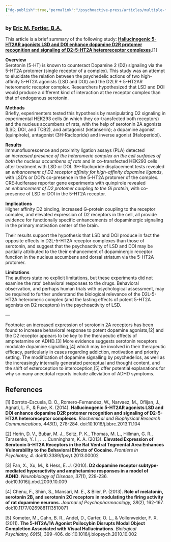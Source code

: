 ```yaml
---
{"dg-publish":true,"permalink":"/psychoactive-press/articles/multiple-functional-enhancements-of-dopamine-signaling-by-lsd-a-summary/"}
---
```


### by [Eric M. Fortier, B.A.](https://web.archive.org/web/20230331182410/https://www.psychoactive.ca/eric-m-fortier)

This article is a brief summary of the following study: **[Hallucinogenic 5-HT2AR agonists LSD and DOI enhance dopamine D2R protomer recognition and signaling of D2-5-HT2A heteroreceptor complexes](https://www.ncbi.nlm.nih.gov/pubmed/24309097)**.[1]

**Overview**  
Serotonin (5-HT) is known to counteract Dopamine 2 (D2) signaling via the 5-HT2A protomer (single receptor of a complex). This study was an attempt to elucidate the relation between the psychedelic actions of two high-affinity 5-HT2A agonists (LSD and DOI) and the D2LR + 5-HT2AR heteromeric receptor complex. Researchers hypothesized that LSD and DOI would produce a different kind of interaction at the receptor complex than that of endogenous serotonin.

**Methods**  
Briefly, experimenters tested this hypothesis by manipulating D2 signaling in experimental HEK293 cells (in which they co-transfected both receptors) and the nucleus accumbens of rats, with the help of serotonin 2A agonists (LSD, DOI, and TCB2), and antagonist (ketanserin); a dopamine agonist (quinpirole), antagonist (3H-Raclopride) and inverse agonist (Haloperidol).

**Results**  
Immunofluorescence and proximity ligation assays (PLA) detected an _increased presence of the heteromeric complex on the cell surfaces of both the nucleus accumbens of rats_ and in co-transfected HEK293 cells after treatment with LSD or DOI. 3H-Raclopride displacement tests revealed an _enhancement of D2 receptor affinity for high-affinity dopamine ligands_, with LSD’s or DOI’s co-presence in the 5-HT2A protomer of the complex. CRE-luciferase reporter gene experiments with quinpirole revealed an _enhancement of D2 protomer coupling to the Gi protein_, with co-presence of LSD or DOI in the 5-HT2A receptor.

**Implications**  
Higher affinity D2 binding, increased G-protein coupling to the receptor complex, and elevated expression of D2 receptors in the cell, all provide evidence for functionally specific enhancements of dopaminergic signaling in the primary motivation center of the brain.

Their results support the hypothesis that LSD and DOI produce in fact the opposite effects in D2L-5-HT2A receptor complexes than those of serotonin, and suggest that the psychoactivity of LSD and DOI may be partially attributed to the their enhancement of dopaminergic receptor function in the nucleus accumbens and dorsal striatum via the 5-HT2A protomer.

**Limitations**  
The authors state no explicit limitations, but these experiments did not examine the rats’ behavioral responses to the drugs. Behavioral observation, and perhaps human trials with psychological assessment, may be required to further understand the biological relevance of the D2L-5-HT2A heteromeric complex (and the lasting effects of potent 5-HT2A agonists on D2 receptors) in the psychoactivity of LSD.

—

Footnote: an increased expression of serotonin 2A receptors has been found to increase behavioral response to potent dopamine agonists,[2] and the D2 receptor appears to be key to the therapeutic effects of amphetamine on ADHD.[3] More evidence suggests serotonin receptors modulate dopamine signalling,[4] which may be involved in their therapeutic efficacy, particularly in cases regarding addiction, motivation and priority setting. The modification of dopamine signalling by psychedelics, as well as the increasingly internally generated perceptual and thought content, and the shift of exteroception to interoception,[5] offer potential explanations for why so many anecdotal reports include alleviation of ADHD symptoms.

## References
[1] Borroto-Escuela, D. O., Romero-Fernandez, W., Narvaez, M., Oflijan, J., Agnati, L. F., & Fuxe, K. (2014). **Hallucinogenic 5-HT2AR agonists LSD and DOI enhance dopamine D2R protomer recognition and signaling of D2-5-HT2A heteroreceptor complexes**. _Biochemical and Biophysical Research Communications,_ _443_(1), 278-284. doi:10.1016/j.bbrc.2013.11.104

[2] Herin, D. V., Bubar, M. J., Seitz, P. K., Thomas, M. L., Hillman, G. R., Tarasenko, Y. I., . . . Cunningham, K. A. (2013). **Elevated Expression of Serotonin 5-HT2A Receptors in the Rat Ventral Tegmental Area Enhances Vulnerability to the Behavioral Effects of Cocaine.** _Frontiers in Psychiatry,_ _4_. doi:10.3389/fpsyt.2013.00002  

[3] Fan, X., Xu, M., & Hess, E. J. (2010). **D2 dopamine receptor subtype-mediated hyperactivity and amphetamine responses in a model of ADHD**. _Neurobiology of Disease, 37_(1), 228-236. doi:10.1016/j.nbd.2009.10.009 

[4] Chenu, F., Shim, S., Mansari, M. E., & Blier, P. (2013). **Role of melatonin, serotonin 2B, and serotonin 2C receptors in modulating the firing activity of rat dopamine neurons.** _Journal of Psychopharmacology,_ _28_(2), 162-167. doi:10.1177/0269881113510071  

[5] Kometer, M., Cahn, B. R., Andel, D., Carter, O. L., & Vollenweider, F. X. (2011). **The 5-HT2A/1A Agonist Psilocybin Disrupts Modal Object Completion Associated with Visual Hallucinations**. _Biological Psychiatry,_ _69_(5), 399-406. doi:10.1016/j.biopsych.2010.10.002